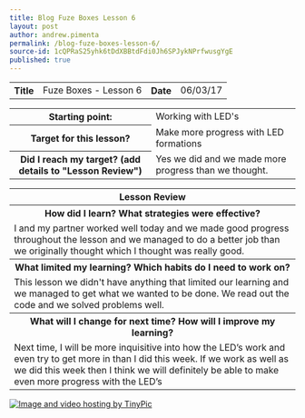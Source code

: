 ```yaml
---
title: Blog Fuze Boxes Lesson 6
layout: post
author: andrew.pimenta
permalink: /blog-fuze-boxes-lesson-6/
source-id: 1cQPRaS25yhk6tDdXBBtdFdi0Jh6SPJykNPrfwusgYgE
published: true
---
```

<table>
  <tr>
    <th>Title</th>
    <td>Fuze Boxes - Lesson 6</td>
    <th>Date</th>
    <td>06/03/17</td>
  </tr>
</table>


<table>
  <tr>
    <th>Starting point:</th>
    <td>Working with LED's</td>
  </tr>
  <tr>
    <th>Target for this lesson?</th>
    <td>Make more progress with LED formations</td>
  </tr>
  <tr>
    <th>Did I reach my target? 
(add details to "Lesson Review")</th>
    <td> Yes we did and we made more progress than we thought.</td>
  </tr>
</table>


<table>
  <tr>
    <th>Lesson Review</th>
  </tr>
  <tr>
    <th>How did I learn? What strategies were effective? </th>
  </tr>
  <tr>
    <td>I and my partner worked well today and we made good progress throughout the lesson and we managed to do a better job than we originally thought which I thought was really good. </td>
  </tr>
  <tr>
    <th>What limited my learning? Which habits do I need to work on? </th>
  </tr>
  <tr>
    <td>This lesson we didn't have anything that limited our learning and we managed to get what we wanted to be done. We read out the code and we solved problems well.</td>
  </tr>
  <tr>
    <th>What will I change for next time? How will I improve my learning?</th>
  </tr>
  <tr>
    <td>Next time, I will be more inquisitive into how the LED’s work and even try to get more in than I did this week. If we work as well as we did this week then I think we will definitely be able to make even more progress with the LED’s</td>
  </tr>
</table>

<a href="http://tinypic.com?ref=24gr6e1" target="_blank"><img src="http://i66.tinypic.com/24gr6e1.jpg" border="0" alt="Image and video hosting by TinyPic"></a>


